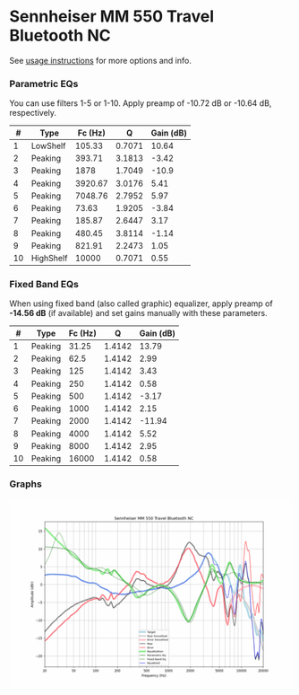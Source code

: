 # Sennheiser MM 550 Travel Bluetooth NC
See [usage instructions](https://github.com/jaakkopasanen/AutoEq#usage) for more options and info.

### Parametric EQs
You can use filters 1-5 or 1-10. Apply preamp of -10.72 dB or -10.64 dB, respectively.

|   # | Type      |   Fc (Hz) |      Q |   Gain (dB) |
|-----|-----------|-----------|--------|-------------|
|   1 | LowShelf  |    105.33 | 0.7071 |       10.64 |
|   2 | Peaking   |    393.71 | 3.1813 |       -3.42 |
|   3 | Peaking   |   1878    | 1.7049 |      -10.9  |
|   4 | Peaking   |   3920.67 | 3.0176 |        5.41 |
|   5 | Peaking   |   7048.76 | 2.7952 |        5.97 |
|   6 | Peaking   |     73.63 | 1.9205 |       -3.84 |
|   7 | Peaking   |    185.87 | 2.6447 |        3.17 |
|   8 | Peaking   |    480.45 | 3.8114 |       -1.14 |
|   9 | Peaking   |    821.91 | 2.2473 |        1.05 |
|  10 | HighShelf |  10000    | 0.7071 |        0.55 |

### Fixed Band EQs
When using fixed band (also called graphic) equalizer, apply preamp of **-14.56 dB** (if available) and set gains manually with these parameters.

|   # | Type    |   Fc (Hz) |      Q |   Gain (dB) |
|-----|---------|-----------|--------|-------------|
|   1 | Peaking |     31.25 | 1.4142 |       13.79 |
|   2 | Peaking |     62.5  | 1.4142 |        2.99 |
|   3 | Peaking |    125    | 1.4142 |        3.43 |
|   4 | Peaking |    250    | 1.4142 |        0.58 |
|   5 | Peaking |    500    | 1.4142 |       -3.17 |
|   6 | Peaking |   1000    | 1.4142 |        2.15 |
|   7 | Peaking |   2000    | 1.4142 |      -11.94 |
|   8 | Peaking |   4000    | 1.4142 |        5.52 |
|   9 | Peaking |   8000    | 1.4142 |        2.95 |
|  10 | Peaking |  16000    | 1.4142 |        0.58 |

### Graphs
![](./Sennheiser%20MM%20550%20Travel%20Bluetooth%20NC.png)
